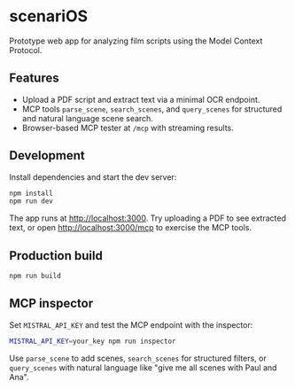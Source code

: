 # scenariOS

Prototype web app for analyzing film scripts using the Model Context Protocol.

## Features

- Upload a PDF script and extract text via a minimal OCR endpoint.
- MCP tools `parse_scene`, `search_scenes`, and `query_scenes` for structured and natural language scene search.
- Browser-based MCP tester at `/mcp` with streaming results.

## Development

Install dependencies and start the dev server:

```bash
npm install
npm run dev
```

The app runs at <http://localhost:3000>. Try uploading a PDF to see extracted text, or open <http://localhost:3000/mcp> to exercise the MCP tools.

## Production build

```bash
npm run build
```

## MCP inspector

Set `MISTRAL_API_KEY` and test the MCP endpoint with the inspector:

```bash
MISTRAL_API_KEY=your_key npm run inspector
```

Use `parse_scene` to add scenes, `search_scenes` for structured filters, or `query_scenes` with natural language like "give me all scenes with Paul and Ana".

